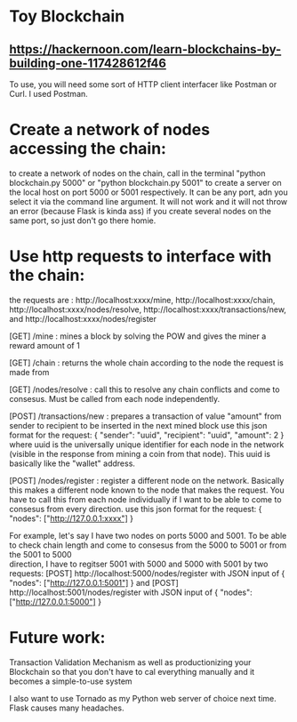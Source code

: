 # Toy Blockchain
## https://hackernoon.com/learn-blockchains-by-building-one-117428612f46

To use, you will need some sort of HTTP client interfacer like Postman or Curl. I used Postman.

# Create a network of nodes accessing the chain:
to create a network of nodes on the chain, call in the terminal "python blockchain.py 5000" or "python blockchain.py 5001" to create a server on the local host on port 5000 or 5001 respectively. It can be any port, adn you select it via the command line argument. It will not work and it will not throw an error (because Flask is kinda ass) if you create several nodes on the same port, so just don't go there homie.

# Use http requests to interface with the chain:
the requests are : http://localhost:xxxx/mine, http://localhost:xxxx/chain, http://localhost:xxxx/nodes/resolve, http://localhost:xxxx/transactions/new, and http://localhost:xxxx/nodes/register

[GET]  /mine : mines a block by solving the POW and gives the miner a reward amount of 1

[GET]  /chain : returns the whole chain according to the node the request is made from

[GET] /nodes/resolve : call this to resolve any chain conflicts and come to consesus. Must be called from each node independently.

[POST] /transactions/new : prepares a transaction of value "amount" from sender to recipient to be inserted in the next mined block
  use this json format for the request:
  {
    "sender": "uuid",
    "recipient": "uuid",
    "amount": 2
  }
  where uuid is the universally unique identifier for each node in the network (visible in the response from mining a coin from that node).
  This uuid is basically like the "wallet" address. 

[POST] /nodes/register : register a different node on the network. Basically this makes a different node known to the node that makes the request. You have to call this from each node individually if I want to be able to come to consesus from every direction.
  use this json format for the request:
  {
    "nodes": ["http://127.0.0.1:xxxx"]
  }
  
  For example, let's say I have two nodes on ports 5000 and 5001. To be able to check chain length and come to consesus from the 5000 to 5001 or from the 5001 to 5000            
  direction, I have to regitser 5001 with 5000 and 5000 with 5001 by two requests:
  [POST] http://localhost:5000/nodes/register   with JSON input of { "nodes": ["http://127.0.0.1:5001"] } and 
  [POST] http://localhost:5001/nodes/register   with JSON input of { "nodes": ["http://127.0.0.1:5000"] }
  
  
  
  
 # Future work: 
 Transaction Validation Mechanism as well as productionizing your Blockchain so that you don't have to cal everything manually and it becomes a simple-to-use system 
 
 I also want to use Tornado as my Python web server of choice next time. Flask causes many headaches.

  
  
  
